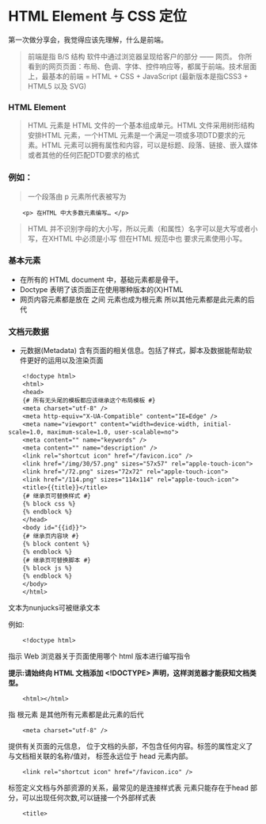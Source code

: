 # HTML Element 与 CSS 定位

第一次做分享会，我觉得应该先理解，什么是前端。

> 前端是指 B/S 结构 软件中通过浏览器呈现给客户的部分 —— 网页。
你所看到的网页页面：布局、色调、字体、控件响应等，都属于前端。技术层面上，最基本的前端 = HTML + CSS + JavaScript (最新版本是指CSS3 + HTML5 以及 SVG)


### HTML Element
> HTML 元素是 HTML 文件的一个基本组成单元。HTML 文件采用树形结构安排HTML 元素，一个HTML 元素是一个满足一项或多项DTD要求的元素。HTML 元素可以拥有属性和内容，可以是标题、段落、链接、嵌入媒体或者其他的任何匹配DTD要求的格式

### 例如：
> 一个段落由 p 元素所代表被写为

```
	<p> 在HTML 中大多数元素编写… </p>
```
> HTML 并不识别字母的大小写，所以元素（和属性）名字可以是大写或者小写，在XHTML 中必须是小写 但在HTML 规范中也 要求元素使用小写。


### 基本元素

* 在所有的 HTML document 中，基础元素都是骨干。
* Doctype 表明了该页面正在使用哪种版本的(X)HTML
* 网页内容元素都是放在<html></html> 之间 <html> 元素也成为根元素 所以其他元素都是此元素的后代

### 文档元数据

* 元数据(Metadata) 含有页面的相关信息。包括了样式，脚本及数据能帮助软件更好的运用以及渲染页面

```
	<!doctype html>
	<html>
	<head>
	{# 所有无头尾的模板都应该继承这个布局模板 #}
	<meta charset="utf-8" />
	<meta http-equiv="X-UA-Compatible" content="IE=Edge" />
	<meta name="viewport" content="width=device-width, initial-scale=1.0, maximum-scale=1.0, user-scalable=no">
	<meta content="" name="keywords" />
	<meta content="" name="description" />
	<link rel="shortcut icon" href="/favicon.ico" />
	<link href="/img/30/57.png" sizes="57x57" rel="apple-touch-icon">
	<link href="/72.png" sizes="72x72" rel="apple-touch-icon">
	<link href="/114.png" sizes="114x114" rel="apple-touch-icon">
	<title>{{title}}</title>
	{# 继承页可替换样式 #}
	{% block css %}
	{% endblock %}
	</head>
	<body id="{{id}}">
	{# 继承页内容块 #}
	{% block content %}
	{% endblock %}
	{# 继承页可替换脚本 #}
	{% block js %}
	{% endblock %}
	</body>
	</html>
```

文本为nunjucks可被继承文本


例如:　

```
	<!doctype html>
```

指示 Web 浏览器关于页面使用哪个 html 版本进行编写指令

**提示:请始终向 HTML 文档添加 <!DOCTYPE> 声明，这样浏览器才能获知文档类型。**

```
	<html></html>
```

指 根元素 是其他所有元素都是此元素的后代

```
	<meta charset="utf-8" />
```

提供有关页面的元信息，<mete> 位于文档的头部，不包含任何内容。标签的属性定义了与文档相关联的名称/值对，<meta> 标签永远位于 head 元素内部。

```
	<link rel="shortcut icon" href="/favicon.ico" />
```

<link> 标签定义文档与外部资源的关系，最常见的是连接样式表 <link> 元素只能存在于head 部分，可以出现任何次数,<link>可以链接一个外部样式表

```
	<title>
```

<title> 元素可定义文档的标题

文本素材来源于 [MDN-HTML元素参考](https://developer.mozilla.org/zh-CN/docs/Web/HTML/Element)


### CSS定位

>CSS 有三种基本的定位机制：普通流、浮动和绝对定位。
除非专门指定，否则所有框都在普通流中定位。也就是说，普通流中的元素的位置由元素在 (X)HTML 中的位置决定。

* 普通流：简单点来说就是元素按照HTML 中的位置顺序决定排列的过程，并且这种过程遵循标准的描述，这种过程包括了 块格式化， 行内格式化， 相对定位

* 浮动：浮动的框可以左右移动，直到外边缘遇到包含框或者另一个浮动框的边缘。浮动框不属于普通流，等一个元素浮动以后，不会影响到块级框的布局，只会影响内联框的排列。包含框不会自适应浮动元素("高度塌陷"现象,及漂浮于普通流之上，但只能左右浮动).浮动能实现横向多列布局。 一般通过float 属性实现

* 绝对定位：绝对定位是元素的位置和文档流无关，因此不占据空间。而相对定位实际上被看作普通流定位模型的一部分，因为元素的位置相对于它在普通流中的位置

```
{
	postion: absolute;
	left: 0;
	top: 0;
}
```

绝对定位的元素位置相对于最近的已定位祖先元素，如果没有已定位的祖先元素，那么它的位置相对于最初的包含块

![绝对定位](./img/1.png)

因为绝对定位于文档流无关，所以它们可以覆盖在其他元素上。可以通过设置z-index 属性来控制这些框的堆放次序

文本素材来源于 [w3school ](http://www.w3school.com.cn/css/css_positioning_absolute.asp)

